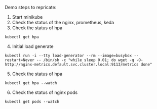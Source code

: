 Demo steps to repricate:
1. Start minikube
2. Check the status of the nginx, prometheus, keda
3. Check the status of hpa 
```
kubectl get hpa
```
4. Initial load generate
```
kubectl run -i --tty load-generator --rm --image=busybox --restart=Never -- /bin/sh -c "while sleep 0.01; do wget -q -O- http://nginx-metrics.default.svc.cluster.local:9113/metrics done"
```
5. Check the status of hpa
```
kubectl get hpa --watch
```
6. Check the status of nginx pods
```
kubectl get pods --watch
```
